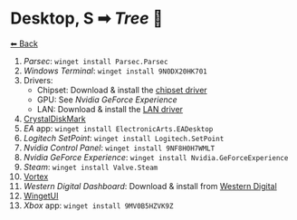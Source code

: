 # Desktop, S ➡ _Tree_ 🌳

[⬅ Back](./README.md)

1. _Parsec_: `winget install Parsec.Parsec`
2. _Windows Terminal_: `winget install 9N0DX20HK701`
2. Drivers:
	* Chipset: Download & install the [chipset driver](https://www.asus.com/de/Motherboards-Components/Motherboards/All-series/TUF-GAMING-B550M-PLUS/HelpDesk_Download/)
	* GPU: See _Nvidia GeForce Experience_
	* LAN: Download & install the [LAN driver](https://www.asus.com/de/Motherboards-Components/Motherboards/All-series/TUF-GAMING-B550M-PLUS/HelpDesk_Download/)
2. [CrystalDiskMark](./app-list.md#crystaldiskmark)
2. _EA_ app: `winget install ElectronicArts.EADesktop`
2. _Logitech SetPoint_: `winget install Logitech.SetPoint`
2. _Nvidia Control Panel_: `winget install 9NF8H0H7WMLT`
2. _Nvidia GeForce Experience_: `winget install Nvidia.GeForceExperience`
2. _Steam_: `winget install Valve.Steam`
2. [Vortex](./app-list.md#vortex)
2. _Western Digital Dashboard_: Download & install from [Western Digital](https://support-en.wd.com/app/products/product-detail/p/1534#WD_downloads)
2. [WingetUI](./app-list.md#wingetui)
2. _Xbox_ app: `winget install 9MV0B5HZVK9Z`
